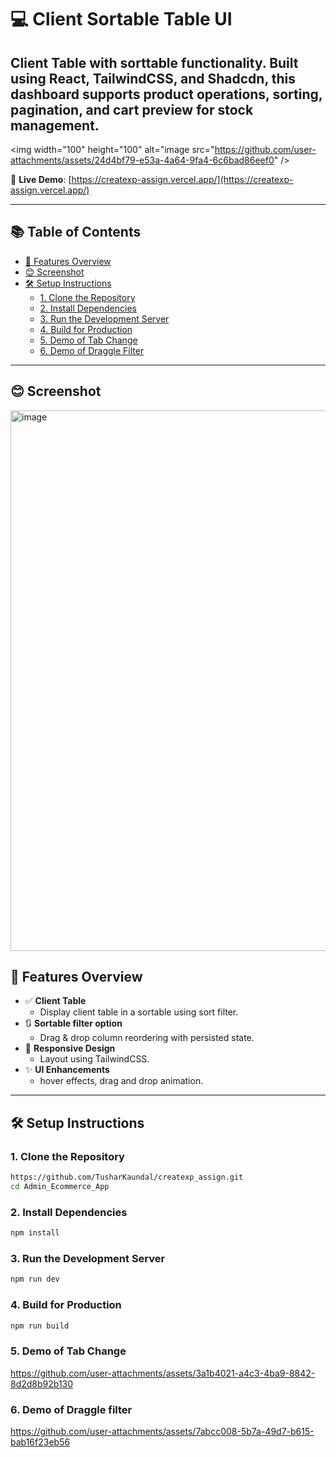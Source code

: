 # 💻 Client Sortable Table UI

Client Table with sorttable functionality. Built using **React**, **TailwindCSS**, and **Shadcdn**, this dashboard supports product operations, sorting, pagination, and cart preview for stock management.
---

<img width="100" height="100" alt="image src="https://github.com/user-attachments/assets/24d4bf79-e53a-4a64-9fa4-6c6bad86eef0" />

🔗 **Live Demo**: [https://createxp-assign.vercel.app/](https://createxp-assign.vercel.app/)

---
## 📚 Table of Contents

- [🚀 Features Overview](#-features-overview)
- [😊 Screenshot](#-screenshot)
- [🛠️ Setup Instructions](#️-setup-instructions)
  - [1. Clone the Repository](#1-clone-the-repository)
  - [2. Install Dependencies](#2-install-dependencies)
  - [3. Run the Development Server](#3-run-the-development-server)
  - [4. Build for Production](#4-build-for-production)
  - [5. Demo of Tab Change](#5-demo-of-tab-change)
  - [6. Demo of Draggle Filter](#6-demo-of-draggle-filter)

---

## 😊 Screenshot

<img width="1918" height="865" alt="image" src="https://github.com/user-attachments/assets/41213c92-8d05-4455-a02d-2b9793434837" />

## 🚀 Features Overview

- ✅ **Client Table**
  - Display client table in a sortable using sort filter.
- 🔃 **Sortable filter option**
  - Drag & drop column reordering with persisted state.
- 📱 **Responsive Design**
  - Layout using TailwindCSS.
- ✨ **UI Enhancements**
  - hover effects, drag and drop animation.

---

## 🛠️ Setup Instructions

### 1. **Clone the Repository**
   ```bash
   https://github.com/TusharKaundal/createxp_assign.git
   cd Admin_Ecommerce_App
   ```
### 2. **Install Dependencies**

   ```bash
   npm install

   ```

### 3. **Run the Development Server**

   ```bash
   npm run dev

   ```

### 4. **Build for Production**

   ```bash
   npm run build

   ```

### 5. **Demo of Tab Change**

https://github.com/user-attachments/assets/3a1b4021-a4c3-4ba9-8842-8d2d8b92b130

### 6. **Demo of Draggle filter**

https://github.com/user-attachments/assets/7abcc008-5b7a-49d7-b615-bab16f23eb56


